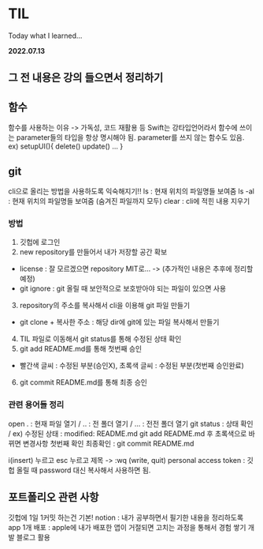# TIL
Today what I learned...

**2022.07.13**

## 그 전 내용은 강의 들으면서 정리하기 ##

## 함수 ##
함수를 사용하는 이유 -> 가독성, 코드 재활용 등
Swift는 강타입언어라서 함수에 쓰이는 parameter들의 타입을 항상 명시해야 됨.
parameter를 쓰지 않는 함수도 있음.
ex) setupUI(){
    delete()
    update()
    ...
}

## git ##
cli으로 올리는 방법을 사용하도록 익숙해지기!!
ls : 현재 위치의 파일명들 보여줌
ls -al : 현재 위치의 파일명들 보여줌 (숨겨진 파일까지 모두)
clear : cli에 적힌 내용 지우기

### 방법 ###
1. 깃헙에 로그인
2. new repository를 만들어서 내가 저장할 공간 확보
- license : 잘 모르겠으면 repository MIT로... -> (추가적인 내용은 추후에 정리할 예정)
- git ignore : git 올릴 때 보안적으로 보호받아야 되는 파일이 있으면 사용
3. repository의 주소를 복사해서 cli을 이용해 git 파일 만들기
- git clone + 복사한 주소 : 해당 dir에 git에 있는 파일 복사해서 만들기
4. TIL 파일로 이동해서 git status를 통해 수정된 상태 확인
5. git add README.md를 통해 첫번째 승인
- 빨간색 글씨 : 수정된 부분(승인X), 초록색 글씨 : 수정된 부분(첫번째 승인완료)
6. git commit README.md를 통해 최종 승인



### 관련 용어들 정리 ###
open . : 현재 파일 열기 / .. : 전 폴더 열기 / ... : 전전 폴더 열기 
git status : 상태 확인 / ex) 수정된 상태 : modified: README.md
git add README.md 후 초록색으로 바뀌면 변경사항 첫번째 확인
최종확인 : git commit README.md

i(insert) 누르고 esc 누르고 제목 -> :wq (write, quit)
personal access token : 깃헙 올릴 때 password 대신 복사해서 사용하면 됨.

## 포트폴리오 관련 사항 ##
깃헙에 1일 1커밋 하는건 기본!
notion : 내가 공부하면서 필기한 내용을 정리하도록
app 1개 배포 : apple에 내가 배포한 앱이 거절되면 고치는 과정을 통해서 경험 쌓기
개발 블로그 활용